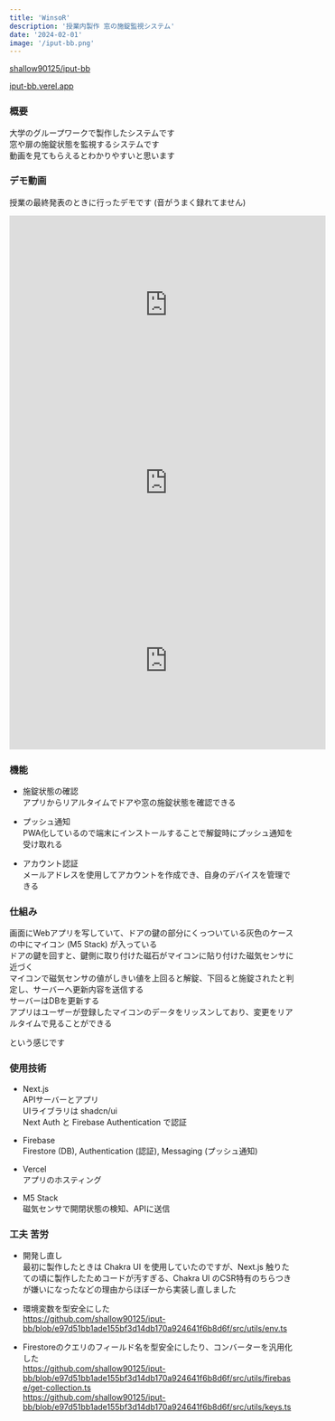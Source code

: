 ```yaml
---
title: 'WinsoR'
description: '授業内製作 窓の施錠監視システム'
date: '2024-02-01'
image: '/iput-bb.png'
---
```


<a href="https://github.com/shallow90125/iput-bb" target="_blank">shallow90125/iput-bb</a>

<a href="https://iput-bb.vercel.app" target="_blank">iput-bb.verel.app</a>

### 概要

大学のグループワークで製作したシステムです  
窓や扉の施錠状態を監視するシステムです  
動画を見てもらえるとわかりやすいと思います

### デモ動画

授業の最終発表のときに行ったデモです (音がうまく録れてません)

<iframe width="560" height="315" src="https://www.youtube.com/embed/3IDSiPg5nZc" title="YouTube video player" frameborder="0" allow="accelerometer; autoplay; clipboard-write; encrypted-media; gyroscope; picture-in-picture; web-share" referrerpolicy="strict-origin-when-cross-origin" allowfullscreen class=" w-full aspect-video h-full"></iframe>

<iframe width="560" height="315" src="https://www.youtube.com/embed/yzKJA34_jV4" title="YouTube video player" frameborder="0" allow="accelerometer; autoplay; clipboard-write; encrypted-media; gyroscope; picture-in-picture; web-share" referrerpolicy="strict-origin-when-cross-origin" allowfullscreen class=" w-full aspect-video h-full"></iframe>

<iframe width="560" height="315" src="https://www.youtube.com/embed/beS6TpvEAUs" title="YouTube video player" frameborder="0" allow="accelerometer; autoplay; clipboard-write; encrypted-media; gyroscope; picture-in-picture; web-share" referrerpolicy="strict-origin-when-cross-origin" allowfullscreen class=" w-full aspect-video h-full"></iframe>

### 機能

- 施錠状態の確認  
  アプリからリアルタイムでドアや窓の施錠状態を確認できる

- プッシュ通知  
  PWA化しているので端末にインストールすることで解錠時にプッシュ通知を受け取れる

- アカウント認証  
  メールアドレスを使用してアカウントを作成でき、自身のデバイスを管理できる

### 仕組み

画面にWebアプリを写していて、ドアの鍵の部分にくっついている灰色のケースの中にマイコン (M5 Stack) が入っている  
ドアの鍵を回すと、鍵側に取り付けた磁石がマイコンに貼り付けた磁気センサに近づく  
マイコンで磁気センサの値がしきい値を上回ると解錠、下回ると施錠されたと判定し、サーバーへ更新内容を送信する  
サーバーはDBを更新する  
アプリはユーザーが登録したマイコンのデータをリッスンしており、変更をリアルタイムで見ることができる

という感じです

### 使用技術

- Next.js  
  APIサーバーとアプリ  
  UIライブラリは shadcn/ui  
  Next Auth と Firebase Authentication で認証

- Firebase  
  Firestore (DB), Authentication (認証), Messaging (プッシュ通知)

- Vercel  
  アプリのホスティング

- M5 Stack  
  磁気センサで開閉状態の検知、APIに送信

### 工夫 苦労

- 開発し直し  
  最初に製作したときは Chakra UI を使用していたのですが、Next.js 触りたての頃に製作したためコードが汚すぎる、Chakra UI のCSR特有のちらつきが嫌いになったなどの理由からほぼ一から実装し直しました

- 環境変数を型安全にした  
  https://github.com/shallow90125/iput-bb/blob/e97d51bb1ade155bf3d14db170a924641f6b8d6f/src/utils/env.ts

- Firestoreのクエリのフィールド名を型安全にしたり、コンバーターを汎用化した  
  https://github.com/shallow90125/iput-bb/blob/e97d51bb1ade155bf3d14db170a924641f6b8d6f/src/utils/firebase/get-collection.ts  
  https://github.com/shallow90125/iput-bb/blob/e97d51bb1ade155bf3d14db170a924641f6b8d6f/src/utils/keys.ts

